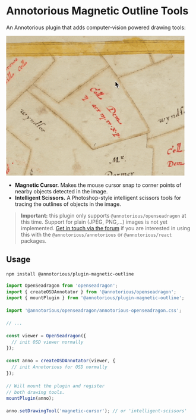 # Annotorious Magnetic Outline Tools

An Annotorious plugin that adds computer-vision powered drawing tools:

<img src="screenshot.gif" style="width:480px" alt="A screenshot of the Intelligent Scissors drawing tool." />

- __Magnetic Cursor.__ Makes the mouse cursor snap to corner points of nearby objects detected
  in the image.
- __Intelligent Scissors.__ A Photoshop-style intelligent scissors tools for tracing the outlines 
  of objects in the image.

> **Important:** this plugin only supports `@annotorious/openseadragon` at this time. Support for 
> plain (JPEG, PNG,...) images is not yet implemented. [Get in touch via the forum](https://github.com/orgs/annotorious/discussions) if you are interested in using this with the `@annotorious/annotorious` or `@annotorious/react` packages.

## Usage

```sh
npm install @annotorious/plugin-magnetic-outline
```

```js
import OpenSeadragon from 'openseadragon';
import { createOSDAnnotator } from '@annotorious/openseadragon';
import { mountPlugin } from '@annotorious/plugin-magnetic-outline';

import '@annotorious/openseadragon/annotorious-openseadragon.css';

// ...

const viewer = OpenSeadragon({
  // init OSD viewer normally  
});

const anno = createOSDAnnotator(viewer, {
  // init Annotorious for OSD normally
});

// Will mount the plugin and register
// both drawing tools.
mountPlugin(anno);

anno.setDrawingTool('magnetic-cursor'); // or 'intelligent-scissors'
```